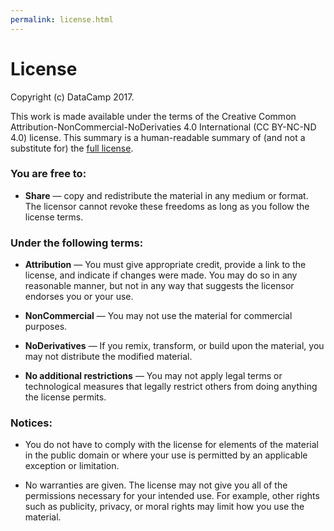 ```yaml
---
permalink: license.html
---
```

# License

Copyright (c) DataCamp 2017.

This work is made available under the terms of the Creative Common Attribution-NonCommercial-NoDerivaties 4.0 International (CC BY-NC-ND 4.0) license.
This summary is a human-readable summary of (and not a substitute for) the [full license](https://creativecommons.org/licenses/by-nc-nd/4.0/legalcode).

### You are free to:

-   **Share** — copy and redistribute the material in any medium or format.
    The licensor cannot revoke these freedoms as long as you follow the
    license terms.

### Under the following terms:

-   **Attribution** —
    You must give appropriate credit,
    provide a link to the license, and indicate if changes were made.
    You may do so in any reasonable manner,
    but not in any way that suggests the licensor endorses you or your use.

-   **NonCommercial** —
    You may not use the material for commercial purposes.

-   **NoDerivatives** —
    If you remix, transform, or build upon the material,
    you may not distribute the modified material.

-   **No additional restrictions** —
    You may not apply legal terms or technological measures
    that legally restrict others from doing anything the license permits.

### Notices:

-   You do not have to comply with the license for elements of the material in the public domain
    or where your use is permitted by an applicable exception or limitation.

-   No warranties are given.
    The license may not give you all of the permissions necessary for your intended use.
    For example,
    other rights such as publicity, privacy, or moral rights
    may limit how you use the material.

